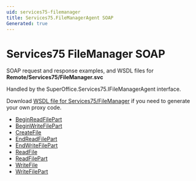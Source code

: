 ```yaml
---
uid: services75-filemanager
title: Services75.FileManagerAgent SOAP
Generated: true
---
```


# Services75 FileManager SOAP

SOAP request and response examples, and WSDL files for **Remote/Services75/FileManager.svc**

Handled by the <see cref="T:SuperOffice.Services75.IFileManagerAgent">SuperOffice.Services75.IFileManagerAgent</see> interface.



Download [WSDL file for Services75/FileManager](../Services75-FileManager.md) if you need to generate your own proxy code.

* [BeginReadFilePart](BeginReadFilePart.md)
* [BeginWriteFilePart](BeginWriteFilePart.md)
* [CreateFile](CreateFile.md)
* [EndReadFilePart](EndReadFilePart.md)
* [EndWriteFilePart](EndWriteFilePart.md)
* [ReadFile](ReadFile.md)
* [ReadFilePart](ReadFilePart.md)
* [WriteFile](WriteFile.md)
* [WriteFilePart](WriteFilePart.md)
